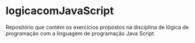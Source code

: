 # logicacomJavaScript
Repositório que contém os exercícios propostos na disciplina de lógica de programação com a linguagem de programação Java Script.
